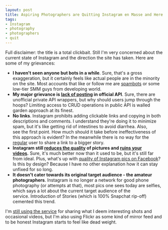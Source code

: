 ```yaml
---
layout: post
title: Aspiring Photographers are Quitting Instagram en Masse and Here's Why
tags:
- Instagram
- photography
- photographers
- quit
---
```


Full disclaimer: the title is a total clickbait. Still I'm very concerned about 
the current state of Instagram and the direction the site has taken. Here are 
some of my grievances:

<ul>
    <li><b>I haven't seen anyone but bots in a while</b>. Sure, that's a gross 
    exaggeration, but it certainly feels like actual people are in the minority 
    on the site. Most accounts that like or follow me are 
    <a href="http://www.huffingtonpost.com/2015/07/02/instagram-spambot_n_7708550.html">spambots</a> or some low-tier SMM guys from developing world.</li>
    <li><b>My major grievance is <a href="https://www.quora.com/Why-doesnt-Instagram-allow-3rd-party-applications-to-upload-photos-through-its-API/answer/Il-Vaila">lack of posting</a> in official API</b>. Sure, there are unofficial private API wrappers, but why should users jump through the hoops? Limiting access to CRUD operations in public API is walled garden approach at its finest.</li>
    <li><b>No links</b>. Instagram prohibits adding clickable links and copying in both descriptions and comments. I understand they're doing it to minimize spam, but it's like getting rid of intestines to avoid diarrhea. Also, see the first point. How much should it take before ineffectiveness of this approach is evident? In the meanwhile there is no way for the <a href="http://www.independent.co.uk/life-style/gadgets-and-tech/news/instagram-rolls-out-clickable-links-and-carousels-but-only-for-advertisers-10087605.html">regular</a> user to share a link to a bigger story.</li>
    <li><b>Instagram still <a href="https://www.quora.com/How-do-I-upload-full-resolution-pictures-from-a-DSLR-to-Instagram/answer/J-Dennis-Thomas">reduces the quality</a> of pictures and <a href="https://www.reddit.com/r/gopro/comments/2n80ct/video_quality_is_terrible_after_posting_to/">ruins your videos</a>.</b> Sure, it's much better now than it used to be, but it's still far from ideal. Plus, what's up with <a href="https://fstoppers.com/apps/why-do-your-instagram-photos-suddenly-look-terrible-facebook-83795">quality of Instagram pics on Facebook</a>? Is this by design? Because I have no other explanation how it can stay unfixed for so long.</li>
    <li><b>It doesn't cater towards its original target audience - the amateur photographers</b>. Instagram is no longer a network for good phone photography (or attempts at that), most pics one sees today are selfies, which says a lot about the current target audience of the service. Introduction of Stories (which is 100% Snapchat rip-off) cemented this trend.</li>
</ul>

I'm <a href="https://www.instagram.com/wswld/?hl=en">still using the service</a> for sharing what I deem interesting shots and occasional videos, but I'm also using Flickr as some kind of mirror feed and to be honest Instagram starts to feel like dead weight.